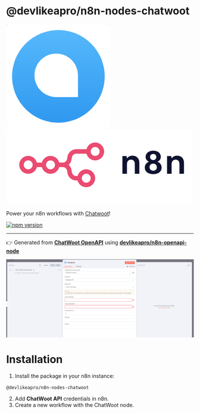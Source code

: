 # @devlikeapro/n8n-nodes-chatwoot

![chatwoot logo](chatwoot.png)
![n8n logo](n8n.png)

Power your n8n workflows with [Chatwoot](https://www.chatwoot.com/)!

[![npm version](https://img.shields.io/npm/v/@devlikeapro/n8n-nodes-chatwoot.svg)](https://www.npmjs.com/package/@devlikeapro/n8n-nodes-chatwoot)

----


👉 Generated from 
[**ChatWoot OpenAPI**](https://www.chatwoot.com/developers/api/)
using [**devlikeapro/n8n-openapi-node**](https://github.com/devlikeapro/n8n-openapi-node)

![screenshot](node.png)

# Installation
1. Install the package in your n8n instance:

```
@devlikeapro/n8n-nodes-chatwoot
```

2. Add **ChatWoot API** credentials in n8n.
3. Create a new workflow with the ChatWoot node.

